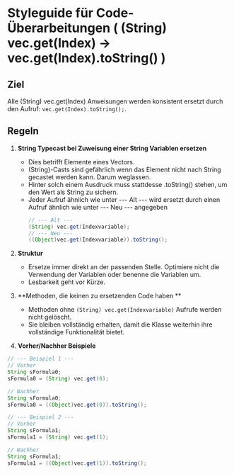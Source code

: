 # Styleguide für Code-Überarbeitungen ( (String) vec.get(Index) -> vec.get(Index).toString() )

## Ziel
Alle (String) vec.get(Index) Anweisungen werden konsistent ersetzt durch den Aufruf:
`vec.get(Index).toString();`.

## Regeln

1. **String Typecast bei Zuweisung einer String Variablen ersetzen**
   - Dies betrifft Elemente eines Vectors.
   - (String)-Casts sind gefährlich wenn das Element nicht nach String gecastet werden kann. Darum weglassen.
   - Hinter solch einem Ausdruck muss stattdesse .toString() stehen, um den Wert als String zu sichern.
   - Jeder Aufruf ähnlich wie unter --- Alt --- wird ersetzt durch einen Aufruf ähnlich wie unter --- Neu --- angegeben 
     ```java 
     // --- Alt ---
     (String) vec.get(Indexvariable);
     // --- Neu ---
   	 ((Object)vec.get(Indexvariable)).toString();
	 ````
   
2. **Struktur**
   - Ersetze immer direkt an der passenden Stelle. Optimiere nicht die Verwendung der Variablen oder benenne die Variablen um.
   - Lesbarkeit geht vor Kürze.

3. **Methoden, die keinen zu ersetzenden Code haben **
   - Methoden ohne `(String) vec.get(Indexvariable)` Aufrufe werden nicht gelöscht.
   - Sie bleiben vollständig erhalten, damit die Klasse weiterhin ihre vollständige Funktionalität bietet.
   
4. **Vorher/Nachher Beispiele**

````java
// --- Beispiel 1 ---
// Vorher
String sFormula0;
sFormula0 = (String) vec.get(0);

// Nachher
String sFormula0;
sFormula0 = ((Object)vec.get(0)).toString();

// --- Beispiel 2 ---
// Vorher
String sFormula1;
sFormula1 = (String) vec.get(1);

// Nachher
String sFormula1;
sFormula1 = ((Object)vec.get(1)).toString();
````
